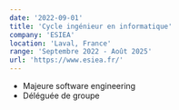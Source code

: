 ```yaml
---
date: '2022-09-01'
title: 'Cycle ingénieur en informatique'
company: 'ESIEA'
location: 'Laval, France'
range: 'Septembre 2022 - Août 2025'
url: 'https://www.esiea.fr/'
---
```


- Majeure software engineering
- Déléguée de groupe
